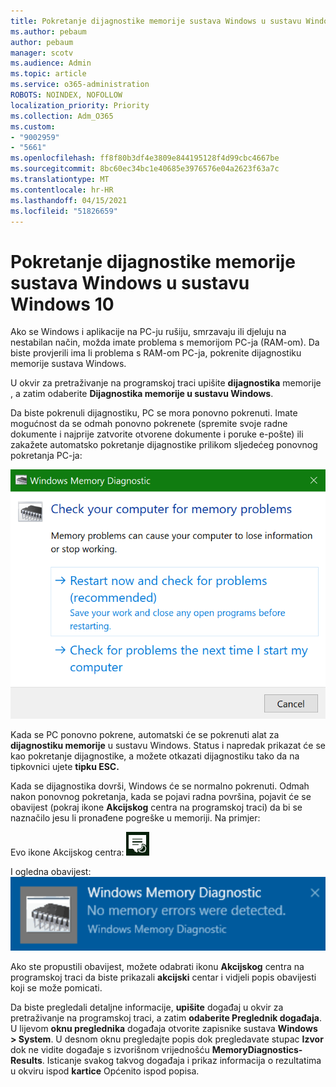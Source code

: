 ```yaml
---
title: Pokretanje dijagnostike memorije sustava Windows u sustavu Windows 10
ms.author: pebaum
author: pebaum
manager: scotv
ms.audience: Admin
ms.topic: article
ms.service: o365-administration
ROBOTS: NOINDEX, NOFOLLOW
localization_priority: Priority
ms.collection: Adm_O365
ms.custom:
- "9002959"
- "5661"
ms.openlocfilehash: ff8f80b3df4e3809e844195128f4d99cbc4667be
ms.sourcegitcommit: 8bc60ec34bc1e40685e3976576e04a2623f63a7c
ms.translationtype: MT
ms.contentlocale: hr-HR
ms.lasthandoff: 04/15/2021
ms.locfileid: "51826659"
---
```

# <a name="run-windows-memory-diagnostics-in-windows-10"></a>Pokretanje dijagnostike memorije sustava Windows u sustavu Windows 10

Ako se Windows i aplikacije na PC-ju rušiju, smrzavaju ili djeluju na nestabilan način, možda imate problema s memorijom PC-ja (RAM-om). Da biste provjerili ima li problema s RAM-om PC-ja, pokrenite dijagnostiku memorije sustava Windows.

U okvir za pretraživanje na programskoj traci upišite **dijagnostika** memorije , a zatim odaberite **Dijagnostika memorije u sustavu Windows**. 

Da biste pokrenuli dijagnostiku, PC se mora ponovno pokrenuti. Imate mogućnost da se odmah ponovno pokrenete (spremite svoje radne dokumente i najprije zatvorite otvorene dokumente i poruke e-pošte) ili zakažete automatsko pokretanje dijagnostike prilikom sljedećeg ponovnog pokretanja PC-ja:

![Dijagnostika memorije u sustavu Windows](media/windows-memory-diagnostic.png)

Kada se PC ponovno pokrene, automatski će se pokrenuti alat za **dijagnostiku memorije** u sustavu Windows. Status i napredak prikazat će se kao pokretanje dijagnostike, a možete otkazati dijagnostiku tako da na tipkovnici ujete **tipku ESC.**

Kada se dijagnostika dovrši, Windows će se normalno pokrenuti.
Odmah nakon ponovnog pokretanja, kada se pojavi radna površina, pojavit će se obavijest (pokraj ikone **Akcijskog** centra na programskoj traci) da bi se naznačilo jesu li pronađene pogreške u memoriji. Na primjer:

Evo ikone Akcijskog centra: ![Ikona akcijskog centra](media/action-center-icon.png) 

I ogledna obavijest: ![Nema pogrešaka u memoriji](media/no-memory-errors.png)

Ako ste propustili obavijest, možete odabrati ikonu **Akcijskog** centra na programskoj traci da biste prikazali **akcijski** centar i vidjeli popis obavijesti koji se može pomicati.

Da biste pregledali detaljne informacije, **upišite** događaj u okvir za pretraživanje na programskoj traci, a zatim **odaberite Preglednik događaja**. U lijevom **oknu preglednika** događaja otvorite zapisnike sustava **Windows > System**. U desnom oknu pregledajte popis dok pregledavate stupac **Izvor** dok ne vidite događaje s izvorišnom vrijednošću **MemoryDiagnostics-Results**. Isticanje svakog takvog događaja i prikaz informacija o rezultatima u okviru ispod **kartice** Općenito ispod popisa.
